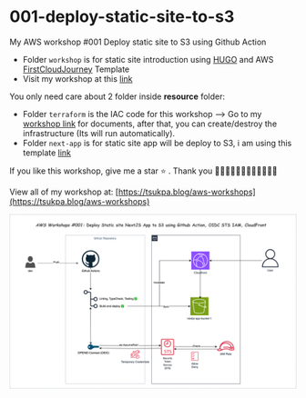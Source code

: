 # 001-deploy-static-site-to-s3

My AWS workshop #001 Deploy static site to S3 using Github Action

- Folder `workshop` is for static site introduction using [HUGO](https://discourse.gohugo.io/) and AWS [FirstCloudJourney](https://cloudjourney.awsstudygroup.com/) Template
- Visit my workshop at this [link](https://001.tsukpa.blog)

You only need care about 2 folder inside **resource** folder:

- Folder `terraform` is the IAC code for this workshop --> Go to my [workshop link](https://001.tsukpa/blog) for documents, after that, you can create/destroy the infrastructure (Its will run automatically).
- Folder `next-app` is for static site app will be deploy to S3, i am using this template [link](https://github.com/theodorusclarence/ts-nextjs-tailwind-starter)

If you like this workshop, give me a star ⭐ . Thank you 🙆‍♂️🙆‍♂️🙆‍♂️🙆‍♂️🙆‍♂️🙆‍♂️

View all of my workshop at: [https://tsukpa.blog/aws-workshops](https://tsukpa.blog/aws-workshops)

![image](001-deploy-static-site-to-s3.png)
